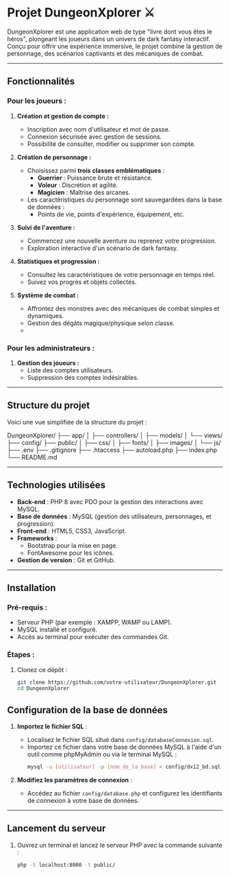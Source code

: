 # Projet DungeonXplorer ⚔️

DungeonXplorer est une application web de type "livre dont vous êtes le héros", plongeant les joueurs dans un univers de dark fantasy interactif. Conçu pour offrir une expérience immersive, le projet combine la gestion de personnage, des scénarios captivants et des mécaniques de combat.

---

## Fonctionnalités

### Pour les joueurs :
1. **Création et gestion de compte :**
   - Inscription avec nom d'utilisateur et mot de passe.
   - Connexion sécurisée avec gestion de sessions.
   - Possibilité de consulter, modifier ou supprimer son compte.

2. **Création de personnage :**
   - Choisissez parmi **trois classes emblématiques** :
     - **Guerrier** : Puissance brute et résistance.
     - **Voleur** : Discrétion et agilité.
     - **Magicien** : Maîtrise des arcanes.
   - Les caractéristiques du personnage sont sauvegardées dans la base de données :
     - Points de vie, points d'expérience, équipement, etc.

3. **Suivi de l'aventure :**
   - Commencez une nouvelle aventure ou reprenez votre progression.
   - Exploration interactive d'un scénario de dark fantasy.

4. **Statistiques et progression :**
   - Consultez les caractéristiques de votre personnage en temps réel.
   - Suivez vos progrès et objets collectés.

5. **Système de combat :**
   - Affrontez des monstres avec des mécaniques de combat simples et dynamiques.
   - Gestion des dégâts magique/physique selon classe.
   - 

### Pour les administrateurs :
1. **Gestion des joueurs :**
   - Liste des comptes utilisateurs.
   - Suppression des comptes indésirables.
     
---

## Structure du projet

Voici une vue simplifiée de la structure du projet :

DungeonXplorer/
├── app/
│   ├── controllers/
│   ├── models/
│   └── views/
├── config/
├── public/
│   ├── css/
│   ├── fonts/
│   ├── images/
│   └── js/
├── .env
├── .gitignore
├── .htaccess
├── autoload.php
├── index.php
└── README.md

---

## Technologies utilisées

- **Back-end** : PHP 8 avec PDO pour la gestion des interactions avec MySQL.
- **Base de données** : MySQL (gestion des utilisateurs, personnages, et progression).
- **Front-end** : HTML5, CSS3, JavaScript.
- **Frameworks** :
  - Bootstrap pour la mise en page.
  - FontAwesome pour les icônes.
- **Gestion de version** : Git et GitHub.

---

## Installation

### Pré-requis :
- Serveur PHP (par exemple : XAMPP, WAMP ou LAMP).
- MySQL installé et configuré.
- Accès au terminal pour exécuter des commandes Git.

### Étapes :
1. Clonez ce dépôt :
   ```bash
   git clone https://github.com/votre-utilisateur/DungeonXplorer.git
   cd DungeonXplorer

## Configuration de la base de données

1. **Importez le fichier SQL** :  
   - Localisez le fichier SQL situé dans `config/databaseConnexion.sql`.  
   - Importez ce fichier dans votre base de données MySQL à l'aide d'un outil comme phpMyAdmin ou via le terminal MySQL :  
     ```bash
     mysql -u [utilisateur] -p [nom_de_la_base] < config/dx12_bd.sql
     ```

2. **Modifiez les paramètres de connexion** :  
   - Accédez au fichier `config/database.php` et configurez les identifiants de connexion à votre base de données.

---

## Lancement du serveur

1. Ouvrez un terminal et lancez le serveur PHP avec la commande suivante :  
   ```bash
   php -S localhost:8000 -t public/


